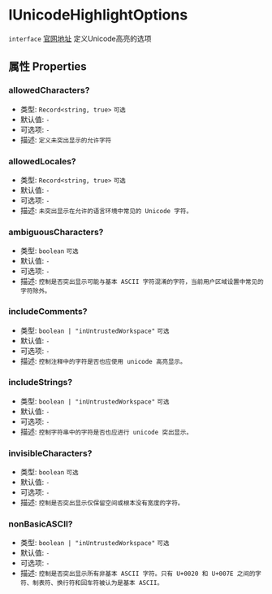 # IUnicodeHighlightOptions
`interface` [官网地址](https://microsoft.github.io/monaco-editor/docs.html#interfaces/editor.IUnicodeHighlightOptions.html)
定义Unicode高亮的选项
## 属性 Properties

### allowedCharacters?
+ 类型: `Record<string, true>` `可选`
+ 默认值: `-`
+ 可选项: `-`
+ 描述: `定义未突出显示的允许字符`

### allowedLocales?
+ 类型: `Record<string, true>` `可选`
+ 默认值: `-`
+ 可选项: `-`
+ 描述: `未突出显示在允许的语言环境中常见的 Unicode 字符。`

### ambiguousCharacters?
+ 类型: `boolean`  `可选`
+ 默认值: `-`
+ 可选项: `-`
+ 描述: `控制是否突出显示可能与基本 ASCII 字符混淆的字符，当前用户区域设置中常见的字符除外。`

### includeComments?
+ 类型: `boolean | "inUntrustedWorkspace"` `可选`
+ 默认值: `-`
+ 可选项: `-`
+ 描述: `控制注释中的字符是否也应使用​​ unicode 高亮显示。`

### includeStrings?
+ 类型: `boolean | "inUntrustedWorkspace"` `可选`
+ 默认值: `-`
+ 可选项: `-`
+ 描述: `控制字符串中的字符是否也应进行 unicode 突出显示。`

### invisibleCharacters?
+ 类型: `boolean`  `可选`
+ 默认值: `-`
+ 可选项: `-`
+ 描述: `控制是否突出显示仅保留空间或根本没有宽度的字符。`

### nonBasicASCII?
+ 类型: `boolean | "inUntrustedWorkspace"` `可选`
+ 默认值: `-`
+ 可选项: `-`
+ 描述: `控制是否突出显示所有非基本 ASCII 字符。只有 U+0020 和 U+007E 之间的字符、制表符、换行符和回车符被认为是基本 ASCII。`